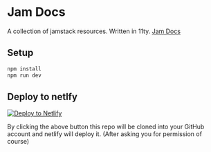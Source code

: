 # Jam Docs
A collection of jamstack resources. Written in 11ty.
[Jam Docs](https://ole.dev/jam)
## Setup

```bash
npm install
npm run dev
```

## Deploy to netlfy
[![Deploy to Netlify](https://www.netlify.com/img/deploy/button.svg)](https://app.netlify.com/start/deploy?repository=https://github.com/oleeskild/jam-docs)

By clicking the above button this repo will be cloned into your GitHub account and netlify will deploy it. (After asking you for permission of course)
